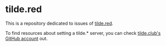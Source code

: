 tilde.red
=========

This is a repository dedicated to issues of [tilde.red](https://tilde.red/).

To find resources about setting a tilde.* server, you can check [tilde.club's GitHub account](https://github.com/tildeclub/) out.
